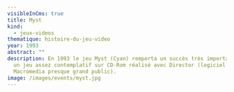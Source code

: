 ```yaml
---
visibleInCms: true
title: Myst
kind:
  - jeux-videos
thematique: histoire-du-jeu-video
year: 1993
abstract: ""
description: En 1993 le jeu Myst (Cyan) remporta un succès très important pour
  un jeu assez contemplatif sur CD-Rom réalisé avec Director (logiciel auteur de
  Macromedia presque grand public).
image: /images/events/myst.jpg
---
```

